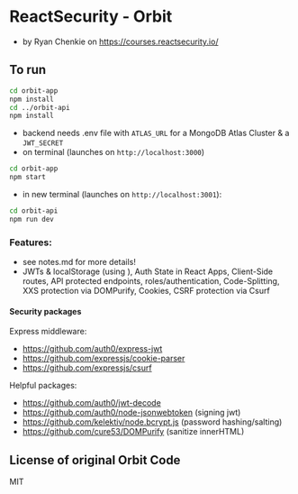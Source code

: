 # ReactSecurity - Orbit

- by Ryan Chenkie on https://courses.reactsecurity.io/

## To run

```bash
cd orbit-app
npm install
cd ../orbit-api
npm install
```

- backend needs .env file with `ATLAS_URL` for a MongoDB Atlas Cluster & a `JWT_SECRET`
- on terminal (launches on `http://localhost:3000`)

```bash
cd orbit-app
npm start
```

- in new terminal (launches on `http://localhost:3001`):

```bash
cd orbit-api
npm run dev
```

### Features:

- see notes.md for more details!
- JWTs & localStorage (using ), Auth State in React Apps, Client-Side routes, API protected endpoints, roles/authentication, Code-Splitting, XXS protection via DOMPurify, Cookies, CSRF protection via Csurf

#### Security packages

Express middleware:

- https://github.com/auth0/express-jwt
- https://github.com/expressjs/cookie-parser
- https://github.com/expressjs/csurf

Helpful packages:

- https://github.com/auth0/jwt-decode
- https://github.com/auth0/node-jsonwebtoken (signing jwt)
- https://github.com/kelektiv/node.bcrypt.js (password hashing/salting)
- https://github.com/cure53/DOMPurify (sanitize innerHTML)

## License of original Orbit Code

MIT
